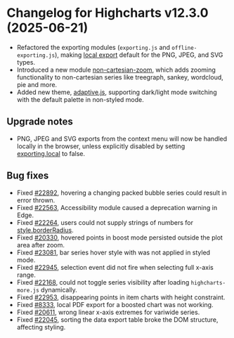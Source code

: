 # Changelog for Highcharts v12.3.0 (2025-06-21)

- Refactored the exporting modules (`exporting.js` and `offline-exporting.js`), making [local export](https://api.highcharts.com/highcharts/exporting.local) default for the PNG, JPEG, and SVG types.
- Introduced a new module
  [non-cartesian-zoom](https://code.highcharts.com/modules/non-cartesian-zoom.js),
  which adds zooming functionality to non-cartesian series like treegraph,
  sankey, wordcloud, pie and more.
- Added new theme, [adaptive.js](https://code.highcharts.com/themes/adaptive.js), supporting dark/light mode switching with the default palette in non-styled mode.

## Upgrade notes
- PNG, JPEG and SVG exports from the context menu will now be handled locally in the browser, unless explicitly disabled by setting [exporting.local](https://api.highcharts.com/highcharts/exporting.local) to false.

## Bug fixes
- Fixed [#22892](https://github.com/highcharts/highcharts/issues/22892), hovering a changing packed bubble series could result in error thrown.
- Fixed [#22563](https://github.com/highcharts/highcharts/issues/22563), Accessibility module caused a deprecation warning in Edge.
- Fixed [#22264](https://github.com/highcharts/highcharts/issues/22264), users could not supply strings of numbers for [style.borderRadius](https://api.highcharts.com/highcharts/accessibility.keyboardNavigation.focusBorder.style.borderRadius).
- Fixed [#20330](https://github.com/highcharts/highcharts/issues/20330), hovered points in boost mode persisted outside the plot area after zoom.
- Fixed [#23081](https://github.com/highcharts/highcharts/issues/23081), bar series hover style with was not applied in styled mode.
- ​Fixed [#22945](https://github.com/highcharts/highcharts/issues/22945), selection event did not fire when selecting full x-axis range.
- Fixed [#22168](https://github.com/highcharts/highcharts/issues/22168), could not toggle series visibility after loading `highcharts-more.js` dynamically.
- Fixed [#22953](https://github.com/highcharts/highcharts/issues/22953), disappearing points in item charts with height constraint.
- Fixed [#8333](https://github.com/highcharts/highcharts/issues/8333), local PDF export for a boosted chart was not working.
- Fixed [#20611](https://github.com/highcharts/highcharts/issues/20611), wrong linear x-axis extremes for variwide series.
- Fixed [#22045](https://github.com/highcharts/highcharts/issues/22045), sorting the data export table broke the DOM structure, affecting styling.
